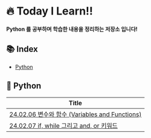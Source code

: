 # 🔥 Today I Learn!!

**Python 를 공부하며 학습한 내용을 정리하는 저장소 입니다!**

## 📚 Index

- [Python](#-Python)

## 📑 Python

|Title|
|-----|
|[24.02.06 변수와 함수 (Variables and Functions)](https://github.com/Developer-Nova/TIL_Python/blob/main/2024%EB%85%84/2%EC%9B%94/24.02.06.md)|
|[24.02.07 if, while 그리고 and, or 키워드](https://github.com/Developer-Nova/TIL_Python/blob/main/2024%EB%85%84/2%EC%9B%94/24.02.07.md)|
